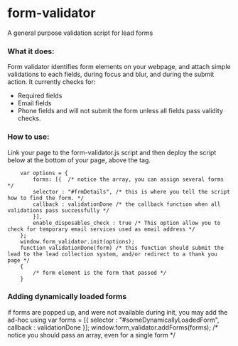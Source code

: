 # form-validator
A general purpose validation script for lead forms

### What it does:
Form validator identifies form elements on your webpage, and attach simple validations to each fields, during focus and blur, and during the submit action.
It currently checks for:
* Required fields
* Email fields
* Phone fields
and will not submit the form unless all fields pass validity checks.

### How to use:

Link your page to the form-validator.js script and then deploy the script below at the bottom of your page, above the </body> tag.

        var options = {
            forms: [{  /* notice the array, you can assign several forms */
            selector : "#frmDetails", /* this is where you tell the script how to find the form. */
            callback : validationDone /* the callback function when all validations pass successfully */
            }],
            enable_disposables_check : true /* This option allow you to check for temporary email services used as email address */
        };
        window.form_validator.init(options);
        function validationDone(form) /* this function should submit the lead to the lead collection system, and/or redirect to a thank you page */
        {
            /* form element is the form that passed */
        }

### Adding dynamically loaded forms
if forms are popped up, and were not available during init, you may add the ad-hoc using
        var forms = [{
            selector : "#someDynamicallyLoadedForm",
            callback : validationDone
        }];
        window.form_validator.addForms(forms); /* notice you should pass an array, even for a single form */


